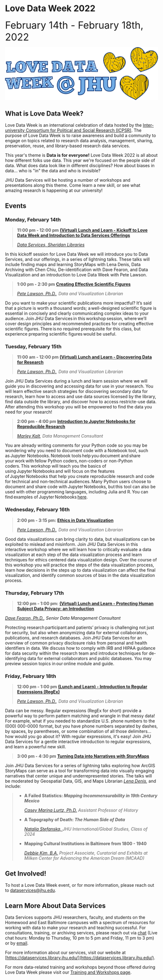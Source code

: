 # Love Data Week 2022

<font size="+3">February 14th - February 18th, 2022</font>


![LoveDataWeek](https://raw.githubusercontent.com/jhu-data-services/love-data-week/gh-pages/ldw-wide.png)

## What is Love Data Week?
Love Data Week is an international celebration of data hosted by the [Inter-university Consortium for Political and Social Research (ICPSR)](https://cms.icpsr.umich.edu/love-data-week-2021-international-events?utm_source=all&utm_medium=all&utm_campaign=LDW2021all). The purpose of Love Data Week is to raise awareness and build a community to engage on topics related to research data analysis, management, sharing, preservation, reuse, and library-based research data services. 

This year's theme is **Data is for everyone!** Love Data Week 2022 is all about how different folks use data. This year we're focused on the people side of data. What does data look like in different disciplines? How about biases in data... who is "in" the data and who is invisible? 

JHU Data Services will be hosting a number of workshops and presentations along this theme. Come learn a new skill, or see what amazing research is happening at our university!

## Events

### Monday, February 14th
> **11:00 pm - 12:00 pm** [**(Virtual) Lunch and Learn - Kickoff to Love Data Week and Introduction to Data Services Offerings**]()
> 
> [*Data Services, Sheridan Libraries*](https://jhu.libcal.com/event/8858900)
>
In this kickoff session for Love Data Week we will introduce you to Data Services, and our offerings, in a series of lightning talks. These talks will include finding maps and learning StoryMaps with Lena Denis, Data Archiving with Chen Chiu, De-identification with Dave Fearon, and Data Visualization and an introduction to Love Data Week with Pete Lawson.

> **1:00 pm - 2:30 pm** [**Creating Effective Scientific Figures**]()
> 
> _[Pete Lawson, Ph.D.](https://www.library.jhu.edu/staff/peter-lawson/), Data and Visualization Librarian_
>
Do you want to make your scientific publications more impactful? It’s said that a picture is worth a thousand words; a well-designed scientific figure is essential in concisely and clearly communicating complex ideas to your audience. Join JHU Data Services in this workshop session, where we’ll cover design principles and recommended practices for creating effective scientific figures. There is no required prerequisite for this class, but experience preparing scientific figures would be useful.   

### Tuesday, February 15th
> **11:00 am - 12:00 pm** [**(Virtual) Lunch and Learn - Discovering Data for Research**](https://jhu.libcal.com/event/8858920)
> 
> _[Pete Lawson, Ph.D.](https://www.library.jhu.edu/staff/peter-lawson/), Data and Visualization Librarian_
>
Join JHU Data Services during a lunch and learn session where we will guide you in discovering and accessing data for use in your research. You will learn effective search strategies for discovering secondary data for research, learn how to access and use data sources licensed by the library, find data outside the library, and discover how to access restricte-use data. After attending this workshop you will be empowered to find the data you need for your research! 

 
> **2:00 pm - 4:00 pm** [**Introduction to Jupyter Notebooks for Reproducible Research**](https://jhu.libcal.com/event/8793231)
> 
> _[Marley Kalt](https://www.library.jhu.edu/staff/marley-kalt/), Data Management Consultant_
>
You are already writing comments for your Python code so you may be wondering why you need to document code with a Notebook tool, such as Jupyter Notebooks. Notebook tools help you document and share your work with fellow Python coders, non-coders or non-Python coders. This workshop will teach you the basics of using Jupyter Notebooks and will focus on the features of Jupyter Notebooks that help you create reproducible research and code for technical and non-technical audiences. Many Python users choose to document and share code with Jupyter Notebooks, but this tool can also be used with other programming languages, including Julia and R. You can find examples of Jupyter Notebooks [here](https://nbviewer.org/).


### Wednesday, February 16th
> **2:00 pm - 3:15 pm:** [**Ethics in Data Visualization**](https://jhu.libcal.com/event/8858929)
> 
> _[Pete Lawson, Ph.D.](https://www.library.jhu.edu/staff/peter-lawson/), Data and Visualization Librarian_
>
Good data visualizations can bring clarity to data, but visualizations can be exploited to mislead and misinform. Join JHU Data Services in this interactive workshop where we will learn how to critically evaluate a data visualization at each step of the data visualization process and learn techniques for ethics centered data visualization design. Over the course of this workshop you will practice the steps of the data visualization process, learn how decisions in the steps up to data visualization can affect the final visualization, and identify common sources of bias in the data visualization process.


### Thursday, February 17th
> **12:00 pm - 1:00 pm:** [**(Virtual) Lunch and Learn - Protecting Human Subject Data Privacy: an Introduction**](https://jhu.libcal.com/event/8794841)
>
_[Dave Fearon, Ph.D.](https://www.library.jhu.edu/staff/dave-fearon/), Senior Data Management Consultant_ 
>
Protecting research participant and patients’ privacy is challenging not just for security, but also when anonymizing data for external collaborators, publications, and research databases. Join JHU Data Services for an overview of common privacy disclosure risks from personal and health identifiers in data. We discuss how to comply with IRB and HIPAA guidance for data security within the research team and introduce techniques for de-identifying data for external collaborators and public databases. You may preview session topics in our online module and guide. 

### Friday, February 18th
> **12:00 pm - 1:00 pm** [**(Lunch and Learn) - Introduction to Regular Expressions (RegEx)**](https://jhu.libcal.com/event/8858936)
>
> _[Pete Lawson, Ph.D.](https://www.library.jhu.edu/staff/peter-lawson/), Data and Visualization Librarian_
>
Data can be messy. Regular expressions (RegEx for short) provide a powerful way to perform pattern matching and wrangle in that messy data! For example, what if you needed to standardize U.S. phone numbers to the (000) 000-0000 format, but you have phone numbers separated by dashes, by spaces, by parentheses, or some combination of all those delimiters... how would you go about it? With regular expressions, it's easy! Join JHU Data Services for a gentle interactive introduction to regular expressions, and learn a powerful new skill.

> **3:00 pm - 4:30 pm** [**Turning Data into Narratives with StoryMaps**](https://jhu.libcal.com/event/8861834)
>
Join JHU Data Services for a series of lightning talks exploring how ArcGIS StoryMaps can serve as a tool for transforming data into visually engaging narratives that center unique and underrepresented stories. The talks will be moderated by Geospatial Data, GIS, and Maps Librarian _[Lena Denis](https://www.library.jhu.edu/staff/lena-denis/)_, and include:
>
> - **A Failed Statistics: _Mapping Incommensurability in 19th Century Mexico_**
>
>   _[Casey Marina Lurtz, Ph.D.](https://history.jhu.edu/directory/casey-lurtz/) Assistant Professor of History_
>
> - **A Topography of Death: _The Human Side of Data_**
>
>   _[Natalia Stefanska, ]() JHU International/Global Studies, Class of 2024_
>
> - **Mapping Cultural Institutions in Baltimore from 1800 - 1940**
>
>   _[Debbie Kim, B.A.](https://www.mcaad.org/person/debbie-kim) Project Associate, Curatorial and Exhibits at Milken Center for Advancing the American Dream (MCAAD)_ 
>

## Get Involved! 
To host a Love Data Week event, or for more information, please reach out to [dataservices@jhu.edu](dataservices@jhu.edu).

## Learn More About Data Services

Data Services supports JHU researchers, faculty, and students on the Homewood and East Baltimore campuses with a spectrum of resources for working with data to make your research and teaching successful. For consultations, training, or archiving services, please reach out via [chat](https://v2.libanswers.com/chati.php?hash=8b19eda5bc7bc7b80e623cad56abdd12) (Live chat hours: Monday to Thursday, 10 pm to 5 pm and Friday, 11 pm to 3 pm) or by [email](dataservices@jhu.edu).

For more information about our services, visit our website at [https://dataservices.library.jhu.edu/](https://dataservices.library.jhu.edu/).

For more data-related training and workshops beyond those offered during Love Data Week please visit our [Training and Workshops page](https://dataservices.library.jhu.edu/training-workshops/).
